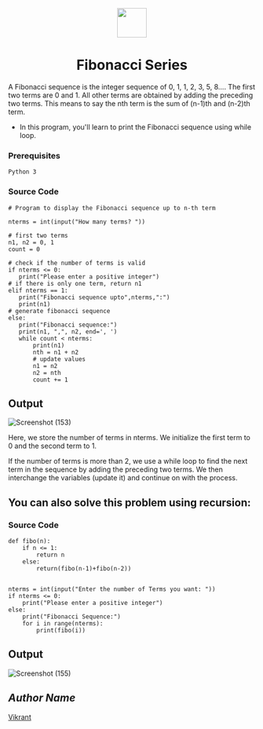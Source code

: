 <div align="center">
  <img height="60" src="https://user-images.githubusercontent.com/85709371/156916372-d8c1bbdd-5fe9-40d1-a250-5a1d4d454832.png">
</div>

<h1 align="center">Fibonacci Series</h1>

A Fibonacci sequence is the integer sequence of 0, 1, 1, 2, 3, 5, 8....
The first two terms are 0 and 1. All other terms are obtained by adding the preceding two terms. This means to say the nth term is the sum of (n-1)th and (n-2)th term.
* In this program, you'll learn to print the Fibonacci sequence using while loop.

### Prerequisites
`Python 3`

### Source Code
```python3
# Program to display the Fibonacci sequence up to n-th term

nterms = int(input("How many terms? "))

# first two terms
n1, n2 = 0, 1
count = 0

# check if the number of terms is valid
if nterms <= 0:
   print("Please enter a positive integer")
# if there is only one term, return n1
elif nterms == 1:
   print("Fibonacci sequence upto",nterms,":")
   print(n1)
# generate fibonacci sequence
else:
   print("Fibonacci sequence:")
   print(n1, ",", n2, end=', ')
   while count < nterms:
       print(n1)
       nth = n1 + n2
       # update values
       n1 = n2
       n2 = nth
       count += 1
```

## Output
![Screenshot (153)](https://user-images.githubusercontent.com/85709371/147452665-71f070b5-27a6-419e-a2a8-f938ca271064.png)

Here, we store the number of terms in nterms. We initialize the first term to 0 and the second term to 1.

If the number of terms is more than 2, we use a while loop to find the next term in the sequence by adding the preceding two terms. We then interchange the variables (update it) and continue on with the process.

## You can also solve this problem using recursion:
### Source Code
```python3
def fibo(n):
    if n <= 1:
        return n
    else:
        return(fibo(n-1)+fibo(n-2))


nterms = int(input("Enter the number of Terms you want: "))
if nterms <= 0:
    print("Please enter a positive integer")
else:
    print("Fibonacci Sequence:")
    for i in range(nterms):
        print(fibo(i))
```

## Output
![Screenshot (155)](https://user-images.githubusercontent.com/85709371/147453381-a5b622a3-8e49-4d73-803d-11e468acefb1.png)

## *Author Name*
[Vikrant](https://github.com/vikrant-v28)
